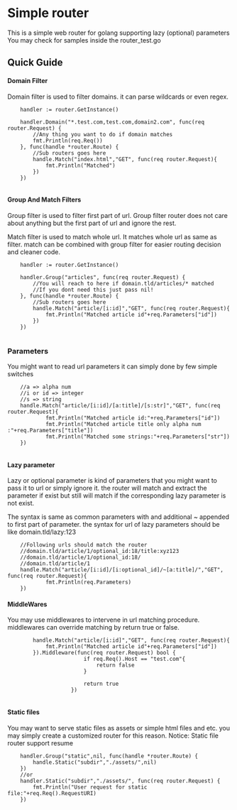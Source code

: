 # Simple router
This is a simple web router for golang supporting lazy (optional) parameters
You may check for samples inside the router_test.go

## Quick Guide
#### Domain Filter
Domain filter is used to filter domains. it can parse wildcards or even regex.
```
    handler := router.GetInstance()
    
	handler.Domain("*.test.com,test.com,domain2.com", func(req router.Request) {
		//Any thing you want to do if domain matches
		fmt.Println(req.Req())
	}, func(handle *router.Route) {
		//Sub routers goes here
		handle.Match("index.html","GET", func(req router.Request){
			fmt.Println("Matched")
		})
	})
	
```

#### Group And Match Filters
Group filter is used to filter first part of url. Group filter router does not care about anything but the first part of url and ignore the rest.

Match filter is used to match whole url. It matches whole url as same as filter. match can be combined with group filter for easier routing decision and cleaner code.
```
    handler := router.GetInstance()
    
	handler.Group("articles", func(req router.Request) {
	    //You will reach to here if domain.tld/articles/* matched 
		//If you dont need this just pass nil!
	}, func(handle *router.Route) {
		//Sub routers goes here
		handle.Match("article/[i:id]","GET", func(req router.Request){
			fmt.Println("Matched article id"+req.Parameters["id"])
		})
	})
	
```

### Parameters
You might want to read url parameters it can simply done by few simple switches
```
	//a => alpha num
	//i or id => integer
	//s => string
	handle.Match("article/[i:id]/[a:title]/[s:str]","GET", func(req router.Request){
			fmt.Println("Matched article id:"+req.Parameters["id"])
			fmt.Println("Matched article title only alpha num :"+req.Parameters["title"])
			fmt.Println("Matched some strings:"+req.Parameters["str"])
	})
		
``` 

#### Lazy parameter
Lazy or optional parameter is kind of parameters that you might want to pass it to url or simply ignore it. the router will match and extract the parameter if exist but still will match if the corresponding lazy parameter is not exist.

The syntax is same as common parameters with and additional ~ appended to first part of parameter. the syntax for url of lazy parameters should be like domain.tld/lazy:123

```
    //Following urls should match the router
    //domain.tld/article/1/optional_id:18/title:xyz123
    //domain.tld/article/1/optional_id:18/
    //domain.tld/article/1
   	handle.Match("article/[i:id]/[i:optional_id]/~[a:title]/","GET", func(req router.Request){
   			fmt.Println(req.Parameters)
   	})
```


#### MiddleWares
You may use middlewares to intervene in url matching procedure. middlewares can override matching by return true or false.
```
        handle.Match("article/[i:id]","GET", func(req router.Request){
			fmt.Println("Matched article id"+req.Parameters["id"])
		}).Middleware(func(req router.Request) bool {
          				if req.Req().Host == "test.com"{
          					return false
          				}
          
          				return true
          			})
		
```


#### Static files
You may want to serve static files as assets or simple html files and etc. you may simply create a customized router for this reason.
Notice: Static file router support resume
```
	handler.Group("static",nil, func(handle *router.Route) {
		handle.Static("subdir","./assets/",nil)
	})
	//or
	handler.Static("subdir","./assets/", func(req router.Request) {
    	fmt.Println("User request for static file:"+req.Req().RequestURI)
    })
```